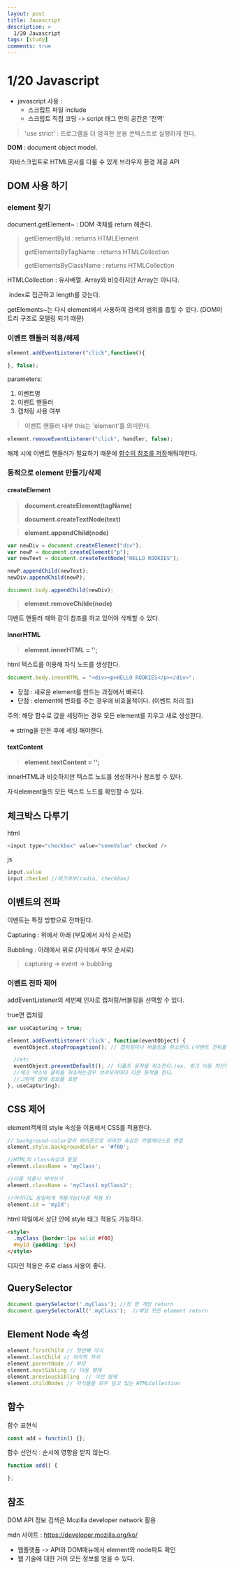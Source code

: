 ```yaml
---
layout: post
title: Javascript
description: >
  1/20 Javascript
tags: [study]
comments: true
---
```


# 1/20 Javascript

- javascript 사용 : 
  - 스크립트 파일 include
  - 스크립트 직접 코딩 -> script 태그 안의 공간은 '전역'

>  'use strict' : 프로그램을 더 엄격한 운용 콘텍스트로 실행하게 한다.



**DOM** : document object model.

​			자바스크립트로 HTML문서를 다룰 수 있게 브라우저 환경 제공 API



## DOM 사용 하기

### element 찾기

document.getElement~ : DOM 객체를 return 해준다.

> getElementById : returns HTMLElement
>
> getElementsByTagName : returns HTMLCollection
>
> getElementsByClassName : returns HTMLCollection

HTMLCollection : 유사배열. Array와 비슷하지만 Array는 아니다.

​							   index로 접근하고 length를 갖는다.

getElements~는 다시 element에서 사용하여 검색의 범위를 좁힐 수 있다. (DOM이 트리 구조로 모델링 되기 때문)



### 이벤트 핸들러 적용/해제

```javascript
element.addEventListener("click",function(){

}, false);
```

parameters:

1. 이벤트명
2. 이벤트 핸들러
3. 캡처링 사용 여부

> 이벤트 핸들러 내부 this는 'element'를 의미한다.

```javascript
element.removeEventListener("click", handler, false);
```

해제 시에 이벤트 핸들러가 필요하기 때문에 <u>함수의 참조를 저장</u>해둬야한다. 



### 동적으로 element 만들기/삭제

#### createElement 

> **document.createElement(tagName)**
>
> **document.createTextNode(text)**

> **element.appendChild(node)**

```javascript
var newDiv = document.createElement("div");
var newP = document.createElement("p");
var newText = document.createTextNode("HELLO ROOKIES");

newP.appendChild(newText);
newDiv.appendChild(newP);

document.body.appendChild(newDiv);
```

> **element.removeChilde(node)**

이벤트 핸들러 때와 같이 참조를 하고 있어야 삭제할 수 있다.

#### innerHTML

> **element.innerHTML = '';**

html 텍스트를 이용해 자식 노드를 생성한다.

```javascript
document.body.innerHTML = "<div><p>HELLO ROOKIES</p></div>";
```

- 장점 : 새로운 element를 만드는 과정에서 빠르다.
- 단점 : element에 변화를 주는 경우에 비효율적이다. (이벤트 처리 등)

주의: 해당 함수로 값을 세팅하는 경우 모든 element를 지우고 새로 생성한다. 

​		  => string을 만든 후에 세팅 해야한다.

#### textContent

> **element.textContent = '';**

innerHTML과 비슷하지만 텍스트 노드를 생성하거나 참조할 수 있다.

자식element들의 모든 텍스트 노드를 확인할 수 있다.



## 체크박스 다루기

html

```javascript
<input type="checkbox" value="someValue" checked />
```

js

```javascript
input.value
input.checked //체크여부(radio, checkbox)
```



## 이벤트의 전파

이벤트는 특정 방향으로 전파된다.

Capturing : 위에서 아래 (부모에서 자식 순서로)

Bubbling : 아래에서 위로 (자식에서 부모 순서로)

> capturing -> event -> bubbling

### 이벤트 전파 제어

addEventListener의 세번째 인자로 캡처링/버블링을 선택할 수 있다.

true면 캡처링

```javascript
var useCapturing = true;

element.addEventListener('click', function(eventObject) {
  eventObject.stopPropagation(); // 캡처링이나 버블링을 취소한다.(이벤트 전파를 차단한다)

  //etc
  eventObject.preventDefault(); // 디폴트 동작을 취소한다.(ex. 링크 이동 차단)
  //체크 박스의 클릭을 취소하는경우 브라우저마다 다른 동작을 한다.
  //그밖에 많에 정보를 포함
}, useCapturing);
```



## CSS 제어

element객체의 style 속성을 이용해서 CSS를 적용한다.

```javascript
// background-color같이 하이픈으로 이어진 속성은 카멜케이스로 변경
element.style.backgroundColor = '#f00';

//HTML의 class속성과 동일
element.className = 'myClass';

//다중 적용시 띄어쓰기
element.className = 'myClass1 myClass2';

//아이디도 동일하게 적용가능(다중 적용 X)
element.id = 'myId';
```

html 파일에서 상단 <head>안에 style 태그 적용도 가능하다. 

```html
<style>
  .myClass {border:1px solid #f00}
  #myId {padding: 5px}
</style>
```

디자인 적용은 주로 class 사용이 좋다.



## QuerySelector

```javascript
document.querySelector('.myClass');	//첫 한 개만 return
document.querySelectorAll('.myClass');	//해당 모든 element return
```



## Element Node 속성

```javascript
element.firstChild // 첫번째 자식
element.lastChild // 마지막 자식
element.parentNode // 부모
element.nextSibling // 다음 형제
element.previousSibling  // 이전 형제
element.childNodes // 자식들을 모두 담고 있는 HTMLCollection
```



## 함수

함수 표현식

```javascript
const add = functin() {};
```

함수 선언식 : 순서에 영향을 받지 않는다.

```javascript
function add() {

};
```



## 참조

DOM API 정보 검색은 Mozilla developer network 활용

mdn 사이트 : https://developer.mozilla.org/ko/

- 웹플랫폼 -> API와 DOM매뉴에서 element와 node파트 확인
- 웹 기술에 대한 거이 모든 정보를 얻을 수 있다.